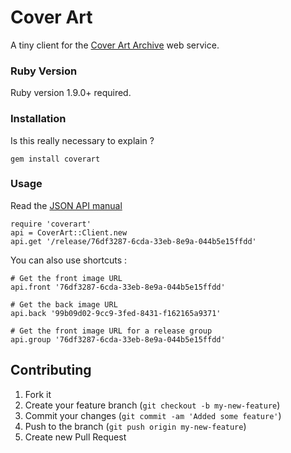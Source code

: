 # Cover Art

A tiny client for the [Cover Art Archive](http://coverartarchive.org) web service.


### Ruby Version

Ruby version 1.9.0+ required.

### Installation

Is this really necessary to explain ?

    gem install coverart


### Usage

Read the [JSON API manual](http://wiki.musicbrainz.org/Cover_Art_Archive/API)

    require 'coverart'
    api = CoverArt::Client.new
    api.get '/release/76df3287-6cda-33eb-8e9a-044b5e15ffdd'


You can also use shortcuts :

    # Get the front image URL
    api.front '76df3287-6cda-33eb-8e9a-044b5e15ffdd'

    # Get the back image URL
    api.back '99b09d02-9cc9-3fed-8431-f162165a9371'

    # Get the front image URL for a release group
    api.group '76df3287-6cda-33eb-8e9a-044b5e15ffdd'


## Contributing

1. Fork it
2. Create your feature branch (`git checkout -b my-new-feature`)
3. Commit your changes (`git commit -am 'Added some feature'`)
4. Push to the branch (`git push origin my-new-feature`)
5. Create new Pull Request
